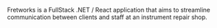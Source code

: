Fretworks is a FullStack .NET / React application that aims to streamline communication between clients and staff at an instrument repair shop.
